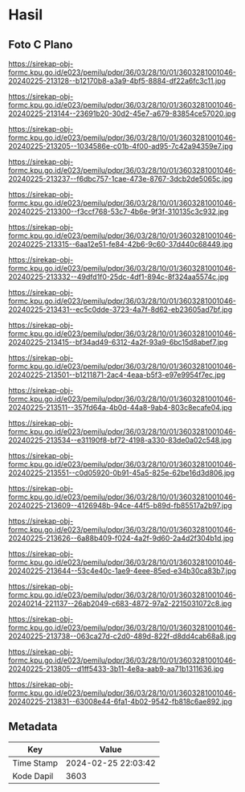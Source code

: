 # Hasil

## Foto C Plano

https://sirekap-obj-formc.kpu.go.id/e023/pemilu/pdpr/36/03/28/10/01/3603281001046-20240225-213128--b12170b8-a3a9-4bf5-8884-df22a6fc3c11.jpg

https://sirekap-obj-formc.kpu.go.id/e023/pemilu/pdpr/36/03/28/10/01/3603281001046-20240225-213144--23691b20-30d2-45e7-a679-83854ce57020.jpg

https://sirekap-obj-formc.kpu.go.id/e023/pemilu/pdpr/36/03/28/10/01/3603281001046-20240225-213205--1034586e-c01b-4f00-ad95-7c42a94359e7.jpg

https://sirekap-obj-formc.kpu.go.id/e023/pemilu/pdpr/36/03/28/10/01/3603281001046-20240225-213237--f6dbc757-1cae-473e-8767-3dcb2de5065c.jpg

https://sirekap-obj-formc.kpu.go.id/e023/pemilu/pdpr/36/03/28/10/01/3603281001046-20240225-213300--f3ccf768-53c7-4b6e-9f3f-310135c3c932.jpg

https://sirekap-obj-formc.kpu.go.id/e023/pemilu/pdpr/36/03/28/10/01/3603281001046-20240225-213315--6aa12e51-fe84-42b6-9c60-37d440c68449.jpg

https://sirekap-obj-formc.kpu.go.id/e023/pemilu/pdpr/36/03/28/10/01/3603281001046-20240225-213332--49dfd1f0-25dc-4df1-894c-8f324aa5574c.jpg

https://sirekap-obj-formc.kpu.go.id/e023/pemilu/pdpr/36/03/28/10/01/3603281001046-20240225-213431--ec5c0dde-3723-4a7f-8d62-eb23605ad7bf.jpg

https://sirekap-obj-formc.kpu.go.id/e023/pemilu/pdpr/36/03/28/10/01/3603281001046-20240225-213415--bf34ad49-6312-4a2f-93a9-6bc15d8abef7.jpg

https://sirekap-obj-formc.kpu.go.id/e023/pemilu/pdpr/36/03/28/10/01/3603281001046-20240225-213501--b1211871-2ac4-4eaa-b5f3-e97e9954f7ec.jpg

https://sirekap-obj-formc.kpu.go.id/e023/pemilu/pdpr/36/03/28/10/01/3603281001046-20240225-213511--357fd64a-4b0d-44a8-9ab4-803c8ecafe04.jpg

https://sirekap-obj-formc.kpu.go.id/e023/pemilu/pdpr/36/03/28/10/01/3603281001046-20240225-213534--e31190f8-bf72-4198-a330-83de0a02c548.jpg

https://sirekap-obj-formc.kpu.go.id/e023/pemilu/pdpr/36/03/28/10/01/3603281001046-20240225-213551--c0d05920-0b91-45a5-825e-62be16d3d806.jpg

https://sirekap-obj-formc.kpu.go.id/e023/pemilu/pdpr/36/03/28/10/01/3603281001046-20240225-213609--4126948b-94ce-44f5-b89d-fb85517a2b97.jpg

https://sirekap-obj-formc.kpu.go.id/e023/pemilu/pdpr/36/03/28/10/01/3603281001046-20240225-213626--6a88b409-f024-4a2f-9d60-2a4d2f304b1d.jpg

https://sirekap-obj-formc.kpu.go.id/e023/pemilu/pdpr/36/03/28/10/01/3603281001046-20240225-213644--53c4e40c-1ae9-4eee-85ed-e34b30ca83b7.jpg

https://sirekap-obj-formc.kpu.go.id/e023/pemilu/pdpr/36/03/28/10/01/3603281001046-20240214-221137--26ab2049-c683-4872-97a2-2215031072c8.jpg

https://sirekap-obj-formc.kpu.go.id/e023/pemilu/pdpr/36/03/28/10/01/3603281001046-20240225-213738--063ca27d-c2d0-489d-822f-d8dd4cab68a8.jpg

https://sirekap-obj-formc.kpu.go.id/e023/pemilu/pdpr/36/03/28/10/01/3603281001046-20240225-213805--d1ff5433-3b11-4e8a-aab9-aa71b1311636.jpg

https://sirekap-obj-formc.kpu.go.id/e023/pemilu/pdpr/36/03/28/10/01/3603281001046-20240225-213831--63008e44-6fa1-4b02-9542-fb818c6ae892.jpg


## Metadata

| Key        | Value               |
| ---------- | ------------------- |
| Time Stamp | 2024-02-25 22:03:42 |
| Kode Dapil | 3603                |



